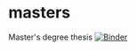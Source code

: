 # masters
Master's degree thesis
[![Binder](https://mybinder.org/badge_logo.svg)](https://mybinder.org/v2/gh/aisus/masters/tree/master/master)

